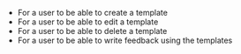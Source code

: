 * For a user to be able to create a template
* For a user to be able to edit a template
* For a user to be able to delete a template
* For a user to be able to write feedback using the templates
